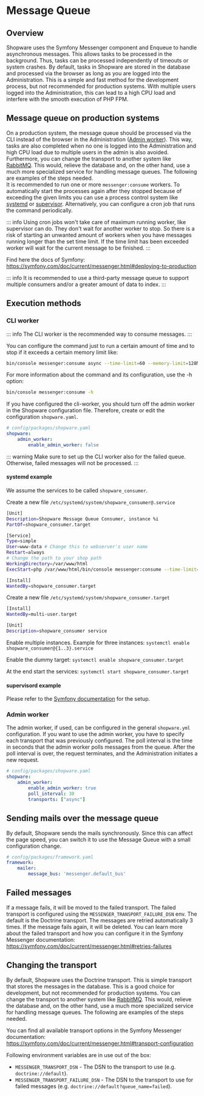 # Message Queue

## Overview

Shopware uses the Symfony Messenger component and Enqueue to handle asynchronous messages. This allows tasks to be processed in the background. Thus, tasks can be processed independently of timeouts or system crashes. By default, tasks in Shopware are stored in the database and processed via the browser as long as you are logged into the Administration. This is a simple and fast method for the development process, but not recommended for production systems. With multiple users logged into the Administration, this can lead to a high CPU load and interfere with the smooth execution of PHP FPM.

## Message queue on production systems

On a production system, the message queue should be processed via the CLI instead of the browser in the Administration ([Admin worker](#admin-worker)). This way, tasks are also completed when no one is logged into the Administration and high CPU load due to multiple users in the admin is also avoided. Furthermore, you can change the transport to another system like [RabbitMQ](https://www.rabbitmq.com/). This would, relieve the database and, on the other hand, use a much more specialized service for handling message queues. The following are examples of the steps needed.  
It is recommended to run one or more `messenger:consume` workers. To automatically start the processes again after they stopped because of exceeding the given limits you can use a process control system like [systemd](https://www.freedesktop.org/wiki/Software/systemd/) or [supervisor](http://supervisord.org/running.html).
Alternatively, you can configure a cron job that runs the command periodically.

::: info
Using cron jobs won't take care of maximum running worker, like supervisor can do. They don't wait for another worker to stop. So there is a risk of starting an unwanted amount of workers when you have messages running longer than the set time limit. If the time limit has been exceeded worker will wait for the current message to be finished.
:::

Find here the docs of Symfony: <https://symfony.com/doc/current/messenger.html#deploying-to-production>  

::: info
It is recommended to use a third-party message queue to support multiple consumers and/or a greater amount of data to index.
:::

## Execution methods

### CLI worker

::: info
The CLI worker is the recommended way to consume messages.
:::

You can configure the command just to run a certain amount of time and to stop if it exceeds a certain memory limit like:

```bash
bin/console messenger:consume async --time-limit=60 --memory-limit=128M
```

For more information about the command and its configuration, use the -h option:

```bash
bin/console messenger:consume -h
```

If you have configured the cli-worker, you should turn off the admin worker in the Shopware configuration file. Therefore, create or edit the configuration `shopware.yaml`.

```yaml
# config/packages/shopware.yaml
shopware:
    admin_worker:
        enable_admin_worker: false
```

::: warning
Make sure to set up the CLI worker also for the failed queue. Otherwise, failed messages will not be processed.
:::

#### systemd example

We assume the services to be called `shopware_consumer`.

Create a new file `/etc/systemd/system/shopware_consumer@.service`

```bash
[Unit]
Description=Shopware Message Queue Consumer, instance %i
PartOf=shopware_consumer.target

[Service]
Type=simple
User=www-data # Change this to webserver's user name
Restart=always
# Change the path to your shop path
WorkingDirectory=/var/www/html
ExecStart=php /var/www/html/bin/console messenger:consume --time-limit=60 --memory-limit=512M async

[Install]
WantedBy=shopware_consumer.target
```

Create a new file `/etc/systemd/system/shopware_consumer.target`

```bash
[Install]
WantedBy=multi-user.target

[Unit]
Description=shopware_consumer service
```

Enable multiple instances. Example for three instances:
`systemctl enable shopware_consumer@{1..3}.service`

Enable the dummy target:
`systemctl enable shopware_consumer.target`

At the end start the services:
`systemctl start shopware_consumer.target`

#### supervisord example

Please refer to the [Symfony documentation](https://symfony.com/doc/current/messenger.html#supervisor-configuration) for the setup.

### Admin worker

The admin worker, if used, can be configured in the general `shopware.yml` configuration. If you want to use the admin worker, you have to specify each transport that was previously configured. The poll interval is the time in seconds that the admin worker polls messages from the queue. After the poll interval is over, the request terminates, and the Administration initiates a new request.

```yaml
# config/packages/shopware.yaml
shopware:
    admin_worker:
        enable_admin_worker: true
        poll_interval: 30
        transports: ["async"]
```

## Sending mails over the message queue

By default, Shopware sends the mails synchronously. Since this can affect the page speed, you can switch it to use the Message Queue with a small configuration change.

```yaml
# config/packages/framework.yaml
framework:
    mailer:
        message_bus: 'messenger.default_bus'
```

## Failed messages

If a message fails, it will be moved to the failed transport. The failed transport is configured using the `MESSENGER_TRANSPORT_FAILURE_DSN` env. The default is the Doctrine transport. The messages are retried automatically 3 times. If the message fails again, it will be deleted. You can learn more about the failed transport and how you can configure it in the Symfony Messenger documentation: <https://symfony.com/doc/current/messenger.html#retries-failures>

## Changing the transport

By default, Shopware uses the Doctrine transport. This is simple transport that stores the messages in the database. This is a good choice for development, but not recommended for production systems. You can change the transport to another system like [RabbitMQ](https://www.rabbitmq.com/). This would, relieve the database and, on the other hand, use a much more specialized service for handling message queues. The following are examples of the steps needed.

You can find all available transport options in the Symfony Messenger documentation: <https://symfony.com/doc/current/messenger.html#transport-configuration>

Following environment variables are in use out of the box:

* `MESSENGER_TRANSPORT_DSN` - The DSN to the transport to use (e.g. `doctrine://default`).
* `MESSENGER_TRANSPORT_FAILURE_DSN` - The DSN to the transport to use for failed messages (e.g. `doctrine://default?queue_name=failed`).
